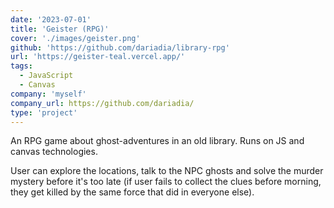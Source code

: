 ```yaml
---
date: '2023-07-01'
title: 'Geister (RPG)'
cover: './images/geister.png'
github: 'https://github.com/dariadia/library-rpg'
url: 'https://geister-teal.vercel.app/'
tags: 
  - JavaScript
  - Canvas
company: 'myself'
company_url: https://github.com/dariadia/
type: 'project'
---
```


An RPG game about ghost-adventures in an old library. Runs on JS and canvas technologies. 

User can explore the locations, talk to the NPC ghosts and solve the murder mystery before it's too late (if user fails to collect the clues before morning, they get killed by the same force that did in everyone else).
